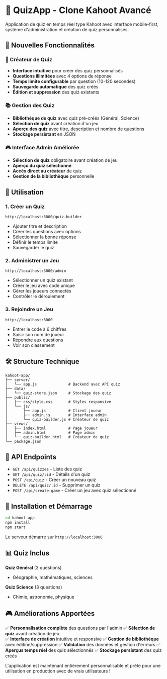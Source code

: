 # 🎯 QuizApp - Clone Kahoot Avancé

Application de quiz en temps réel type Kahoot avec interface mobile-first, système d'administration et création de quiz personnalisés.

## 🚀 Nouvelles Fonctionnalités

### 🎨 Créateur de Quiz
- **Interface intuitive** pour créer des quiz personnalisés
- **Questions illimitées** avec 4 options de réponse
- **Temps limite configurable** par question (10-120 secondes)
- **Sauvegarde automatique** des quiz créés
- **Édition et suppression** des quiz existants

### 📚 Gestion des Quiz
- **Bibliothèque de quiz** avec quiz pré-créés (Général, Science)
- **Sélection de quiz** avant création d'un jeu
- **Aperçu des quiz** avec titre, description et nombre de questions
- **Stockage persistant** en JSON

### 🎮 Interface Admin Améliorée
- **Sélection de quiz** obligatoire avant création de jeu
- **Aperçu du quiz sélectionné** 
- **Accès direct au créateur** de quiz
- **Gestion de la bibliothèque** personnelle

## 📱 Utilisation

### 1. Créer un Quiz
```
http://localhost:3000/quiz-builder
```
- Ajouter titre et description
- Créer les questions avec options
- Sélectionner la bonne réponse
- Définir le temps limite
- Sauvegarder le quiz

### 2. Administrer un Jeu
```
http://localhost:3000/admin
```
- Sélectionner un quiz existant
- Créer le jeu avec code unique
- Gérer les joueurs connectés
- Contrôler le déroulement

### 3. Rejoindre un Jeu
```
http://localhost:3000
```
- Entrer le code à 6 chiffres
- Saisir son nom de joueur
- Répondre aux questions
- Voir son classement

## 🛠️ Structure Technique

```
kahoot-app/
├── server/
│   └── app.js              # Backend avec API quiz
├── data/
│   └── quiz-store.json     # Stockage des quiz
├── public/
│   ├── css/style.css       # Styles responsive
│   └── js/
│       ├── app.js          # Client joueur
│       ├── admin.js        # Interface admin
│       └── quiz-builder.js # Créateur de quiz
├── views/
│   ├── index.html          # Page joueur
│   ├── admin.html          # Page admin
│   └── quiz-builder.html   # Créateur de quiz
└── package.json
```

## 🎯 API Endpoints

- `GET /api/quizzes` - Liste des quiz
- `GET /api/quiz/:id` - Détails d'un quiz
- `POST /api/quiz` - Créer un nouveau quiz
- `DELETE /api/quiz/:id` - Supprimer un quiz
- `POST /api/create-game` - Créer un jeu avec quiz sélectionné

## 🔧 Installation et Démarrage

```bash
cd kahoot-app
npm install
npm start
```

Le serveur démarre sur `http://localhost:3000`

## 📊 Quiz Inclus

**Quiz Général** (3 questions)
- Géographie, mathématiques, sciences

**Quiz Science** (3 questions)
- Chimie, astronomie, physique

## 🎮 Améliorations Apportées

✅ **Personnalisation complète** des questions par l'admin
✅ **Sélection de quiz** avant création de jeu  
✅ **Interface de création** intuitive et responsive
✅ **Gestion de bibliothèque** avec édition/suppression
✅ **Validation** des données et gestion d'erreurs
✅ **Aperçus temps réel** des quiz sélectionnés
✅ **Stockage persistant** des quiz créés

L'application est maintenant entièrement personnalisable et prête pour une utilisation en production avec de vrais utilisateurs !